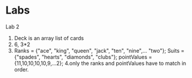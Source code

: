 # Labs

Lab 2
1. Deck is an array list of cards
2. 6, 3*2
3. Ranks = {"ace", "king", "queen", "jack", "ten", "nine",... "two"};
   Suits = {"spades", "hearts", "diamonds", "clubs"};
   pointValues = {11,10,10,10,10,9,...2};
4.only the ranks and pointValues have to match in order.